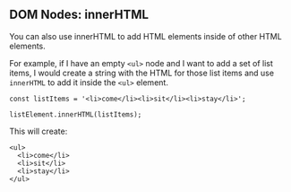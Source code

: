 ## DOM Nodes: innerHTML

You can also use innerHTML to add HTML elements inside of other HTML elements.

For example, if I have an empty `<ul>` node and I want to add a set of list items, I would create a string with the HTML for those list items and use `innerHTML` to add it inside the `<ul>` element.

```
const listItems = '<li>come</li><li>sit</li><li>stay</li>';

listElement.innerHTML(listItems);
```

This will create:

```
<ul>
  <li>come</li>
  <li>sit</li>
  <li>stay</li>
</ul>
```